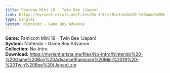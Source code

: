 ```yaml
---
title: Famicom Mini 19 - Twin Bee (Japan)
link: https://myrient.erista.me/files/No-Intro/Nintendo%20-%20Game%20Boy%20Advance/Famicom%20Mini%2019%20-%20Twin%20Bee%20(Japan).zip
type: single1
System: Nintendo - Game Boy Advance
---
```

<b>Game:</b> Famicom Mini 19 - Twin Bee (Japan)<br>
<b>System:</b> Nintendo - Game Boy Advance<br>
<b>Collection:</b> No-Intro<br>
<b>Download:</b> https://myrient.erista.me/files/No-Intro/Nintendo%20-%20Game%20Boy%20Advance/Famicom%20Mini%2019%20-%20Twin%20Bee%20(Japan).zip